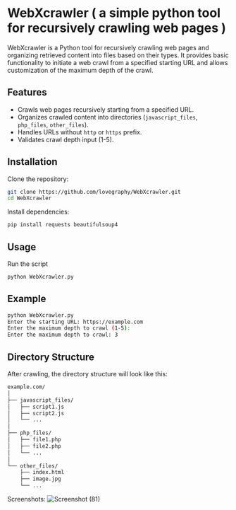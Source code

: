 # WebXcrawler ( a simple python tool for recursively crawling web pages )

WebXcrawler is a Python tool for recursively crawling web pages and organizing retrieved content into files based on their types. It provides basic functionality to initiate a web crawl from a specified starting URL and allows customization of the maximum depth of the crawl.


## Features

- Crawls web pages recursively starting from a specified URL.
- Organizes crawled content into directories (`javascript_files`, `php_files`, `other_files`).
- Handles URLs without `http` or `https` prefix.
- Validates crawl depth input (1-5).

## Installation

Clone the repository:

```bash
git clone https://github.com/lovegraphy/WebXcrawler.git
cd WebXcrawler
```
Install dependencies:
```bash
pip install requests beautifulsoup4
```
## Usage
Run the script
```bash
python WebXcrawler.py
```
## Example
```bash
python WebXcrawler.py
Enter the starting URL: https://example.com
Enter the maximum depth to crawl (1-5):
Enter the maximum depth to crawl: 3
```
## Directory Structure
After crawling, the directory structure will look like this:
```bash
example.com/
│
├── javascript_files/
│   ├── script1.js
│   ├── script2.js
│   └── ...
│
├── php_files/
│   ├── file1.php
│   ├── file2.php
│   └── ...
│
└── other_files/
    ├── index.html
    ├── image.jpg
    └── ...

```
Screenshots:
![Screenshot (81)](https://github.com/Lovegraphy/WebXcrawler/assets/108510677/ecfdc069-4555-4c30-87fa-4937cf2ee7d9)
